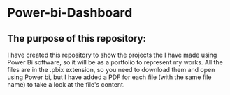 # Power-bi-Dashboard
## The purpose of this repository:
  I have created this repository to show the projects the I have made using Power Bi software, so it will be as a portfolio to represent my works.
  All the files are in the .pbix extension, so you need to download them and open using Power bi, but I have added a PDF for each file (with the same file name) to take a look at the file's content. 
